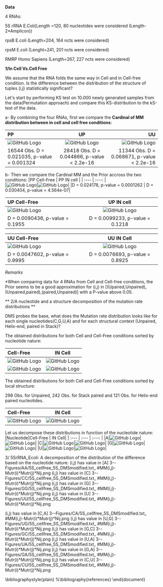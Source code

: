 
**Data**

4 RNAs:

5S rRNA E.Coli(Length =120, 80 nucleotides were considered (Length-2*Amplicon))

rpsB E.coli (Length=204, 164 ncts were considered)

rpsM E.coli (Lenght=241, 201 ncts were considered)

RMRP Homo Sapiens (Length=267, 227 ncts were considered)

**1/In Cell Vs.Cell Free**

We assume that the RNA folds the same way in Cell and in Cell-free condition. Is the difference between the distribution of the structure of tuples (i,j) statistically significant?



Let's start by performing KS test on 10.000 newly generated samples from the data(Permutation approach) and compare this KS-distribution to the kS-test of the data.


a- By combining the four RNAs, first we compare the **Cardinal of MM distribution between in cell and cell free conditions**:

| PP | UP | UU |
| :---         |     :---:      |          ---: |
| ![GitHub Logo](https://github.com/afafbioinfo/BackupGatech/blob/master/April2nd2020/1-Figures/PP_Cell_CellFree_4RNAs.png)|![GitHub Logo](https://github.com/afafbioinfo/BackupGatech/blob/master/April2nd2020/1-Figures/UP_Cell_CellFree_4RNAs.png)|![GitHub Logo](https://github.com/afafbioinfo/BackupGatech/blob/master/April2nd2020/1-Figures/UU_Cell_CellFree_4RNAs.png)   |
| 16544 Obs. D = 0.021035, p-value = 0.001324    | 28418 Obs. D = 0.044866, p-value < 2.2e-16       | 11344 Obs. D = 0.068671, p-value < 2.2e-16   |

b- Then we compare the Cardinal MM and the Prior accross the two conditions:
|PP Cell-Free | PP IN cell |
| :---         |     :---:      |    
|![GitHub Logo](https://github.com/afafbioinfo/BackupGatech/blob/master/April2nd2020/1-Figures/CardinalvsPriorPP_CellFree_4RNAs.png)|![GitHub Logo](https://github.com/afafbioinfo/BackupGatech/blob/master/April2nd2020/1-Figures/CardinalvsPriorPP_Cell_4RNAs.png)|
|D = 0.024178, p-value = 0.0001262 | D = 0.030404, p-value = 4.564e-07|


|UP Cell-Free  | UP IN cell|
| :---         |     :---:      |    
|![GitHub Logo](https://github.com/afafbioinfo/BackupGatech/blob/master/April2nd2020/1-Figures/CardinalvsPriorUP_CellFree_4RNAs.png)|![GitHub Logo](https://github.com/afafbioinfo/BackupGatech/blob/master/April2nd2020/1-Figures/CardinalvsPriorUP_Cell_4RNAs.png)|
|D = 0.0090436, p-value = 0.1955 | D = 0.0099233, p-value = 0.1218|



|UU Cell-Free | UU IN Cell|
| :---         |     :---:      |    
|![GitHub Logo](https://github.com/afafbioinfo/BackupGatech/blob/master/April2nd2020/1-Figures/CardinalvsPriorUU_CellFree_4RNAs.png)|![GitHub Logo](https://github.com/afafbioinfo/BackupGatech/blob/master/April2nd2020/1-Figures/CardinalvsPriorUU_Cell_4RNAs.png)|
|D = 0.0047602, p-value = 0.9995 | D = 0.0076693, p-value = 0.8925|

*Remarks*

*When comparing data for 4 RNAs from Cell and Cell-free conditions, the Prior seems to be a good approximation for (i,j) in [(Upaired,Unpaired),(Unpaired,paired),(paired,Unpaired)] with a P-value above 0.05.

** 2/A nucleotide and a structure decomposition of the mutation rate distributions **

DMS probes the base, what does the Mutation rate distribution looks like for each single nucleotides(C,G,U,A) and for each structural context (Unpaired, Helix-end, paired in Stack)?

The obtained distributions for both Cell and Cell-Free conditions sorted by nucleotide nature:

|Cell-Free | IN Cell|
| :---         |     :---:      |    
|![GitHub Logo](https://github.com/afafbioinfo/BackupGatech/blob/master/April2nd2020/2--Figures/MutationrateC-A-CellFree.png)|![GitHub Logo](https://github.com/afafbioinfo/BackupGatech/blob/master/April2nd2020/2--Figures/MutationrateC-A-INCell.png)|
|![GitHub Logo](https://github.com/afafbioinfo/BackupGatech/blob/master/April2nd2020/2--Figures/MutationrateG-U-CellFree.png)|![GitHub Logo](https://github.com/afafbioinfo/BackupGatech/blob/master/April2nd2020/2--Figures/MutationrateG-U-INCell.png)|


The obtained distributions for both Cell and Cell-Free conditions sorted by local structure:
    
298 Obs. for Unpaired, 242 Obs. for Stack paired and 121 Obs. for Helix-end paired nucleotides.

|Cell-Free | IN Cell|
| :---         |     :---:      |
|![GitHub Logo](https://github.com/afafbioinfo/BackupGatech/blob/master/April2nd2020/2--Figures/Unpaired_HE_Stack_CELLFree.png)|![GitHub Logo](https://github.com/afafbioinfo/BackupGatech/blob/master/April2nd2020/2--Figures/Unpaired_HE_Stack_INCELL.png)|


Let us decompose these distributions in function of the nucleotide nature:
|Nucleotide|Cell-Free | IN Cell|
| :---    | :---         |     :---:      |
|A|![GitHub Logo](https://github.com/afafbioinfo/BackupGatech/blob/master/April2nd2020/2--Figures/A-Unpaired_HE_Stack_CELLFree.png)|![GitHub Logo](https://github.com/afafbioinfo/BackupGatech/blob/master/April2nd2020/2--Figures/A-Unpaired_HE_Stack_INCELL.png)|
|C|![GitHub Logo](https://github.com/afafbioinfo/BackupGatech/blob/master/April2nd2020/2--Figures/C-Unpaired_HE_Stack_CELLFree.png)|![GitHub Logo](https://github.com/afafbioinfo/BackupGatech/blob/master/April2nd2020/2--Figures/C-Unpaired_HE_Stack_INCELL.png)|
|G|![GitHub Logo](https://github.com/afafbioinfo/BackupGatech/blob/master/April2nd2020/2--Figures/G-Unpaired_HE_Stack_CELLFree.png)|![GitHub Logo](https://github.com/afafbioinfo/BackupGatech/blob/master/April2nd2020/2--Figures/G-Unpaired_HE_Stack_INCELL.png)|
|U|![GitHub Logo](https://github.com/afafbioinfo/BackupGatech/blob/master/April2nd2020/2--Figures/U-Unpaired_HE_Stack_CELLFree.png)|![GitHub Logo](https://github.com/afafbioinfo/BackupGatech/blob/master/April2nd2020/2--Figures/U-Unpaired_HE_Stack_INCELL.png)|

3/ 5SrRNA_Ecoli:
A decomposition of the distribution of the difference based on the nucleotide nature:
(i,j) has value in [A]
3--Figures/AA/5S_cellfree_5S_DMSmodified.txt_ #MM(i,j)-Mutr(i)*Mutr(j)*Nij.png
(i,j) has value in [C]
3--Figures/CC/5S_cellfree_5S_DMSmodified.txt_ #MM(i,j)-Mutr(i)*Mutr(j)*Nij.png
(i,j) has value in [G]
3--Figures/GG/5S_cellfree_5S_DMSmodified.txt_ #MM(i,j)-Mutr(i)*Mutr(j)*Nij.png
(i,j) has value in [U]
3--Figures/UU/5S_cellfree_5S_DMSmodified.txt_ #MM(i,j)-Mutr(i)*Mutr(j)*Nij.png


(i,j) has value in [C,A]
3--Figures/CA/5S_cellfree_5S_DMSmodified.txt_ #MM(i,j)-Mutr(i)*Mutr(j)*Nij.png
(i,j) has value in [U,G]
3--Figures/UG/5S_cellfree_5S_DMSmodified.txt_ #MM(i,j)-Mutr(i)*Mutr(j)*Nij.png
(i,j) has value in [G,C]
3--Figures/GC/5S_cellfree_5S_DMSmodified.txt_ #MM(i,j)-Mutr(i)*Mutr(j)*Nij.png
(i,j) has value in [U,A]
3--Figures/UA/5S_cellfree_5S_DMSmodified.txt_ #MM(i,j)-Mutr(i)*Mutr(j)*Nij.png
(i,j) has value in [G,A]
3--Figures/GA/5S_cellfree_5S_DMSmodified.txt_ #MM(i,j)-Mutr(i)*Mutr(j)*Nij.png
(i,j) has value in [C,U]
3--Figures/CU/5S_cellfree_5S_DMSmodified.txt_ #MM(i,j)-Mutr(i)*Mutr(j)*Nij.png




\bibliographystyle{plain}
%\bibliography{references}
\end{document}
